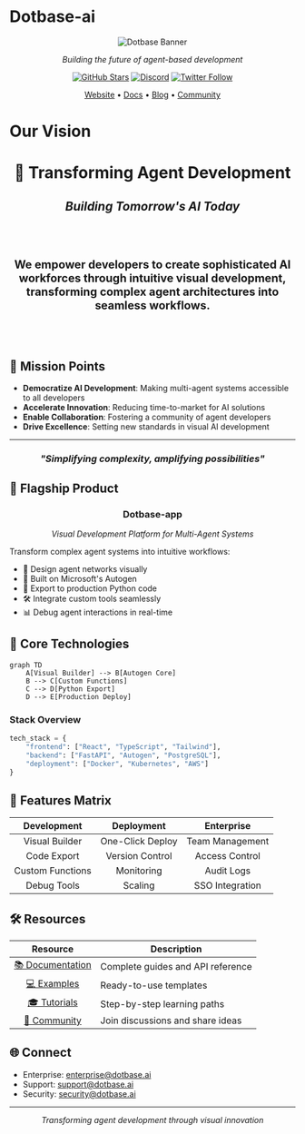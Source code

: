 # Dotbase-ai
<div align="center">

![Dotbase Banner]([/api/placeholder/800/200](https://i.imgur.com/UgGWBt5.png))

*Building the future of agent-based development*

[![GitHub Stars](https://img.shields.io/github/stars/dotbase?style=flat-square&logo=github)](https://github.com/dotbase)
[![Discord](https://img.shields.io/discord/XXXXXX?style=flat-square&logo=discord)](https://discord.gg/dotbase)
[![Twitter Follow](https://img.shields.io/twitter/follow/dotbaseai?style=flat-square&logo=twitter)](https://twitter.com/dotbase)

[Website](https://dotbase.ai) • [Docs](https://docs.dotbase.ai) • [Blog](https://blog.dotbase.ai) • [Community](https://community.dotbase.ai)

</div>

# Our Vision

<div align="center">

# 🎯 Transforming Agent Development

## *Building Tomorrow's AI Today*

</div>

<div align="center" style="font-size: 1.2em; padding: 2em 0;">

### We empower developers to create sophisticated AI workforces through intuitive visual development, transforming complex agent architectures into seamless workflows.

</div>

## 🚀 Mission Points

- **Democratize AI Development**: Making multi-agent systems accessible to all developers
- **Accelerate Innovation**: Reducing time-to-market for AI solutions
- **Enable Collaboration**: Fostering a community of agent developers
- **Drive Excellence**: Setting new standards in visual AI development

<div align="center">

---

### *"Simplifying complexity, amplifying possibilities"*

</div>

## 🎯 Flagship Product

<div align="center">

### Dotbase-app
*Visual Development Platform for Multi-Agent Systems*

</div>

Transform complex agent systems into intuitive workflows:

- 🎨 Design agent networks visually
- 🤖 Built on Microsoft's Autogen
- 🔄 Export to production Python code
- 🛠️ Integrate custom tools seamlessly
- 📊 Debug agent interactions in real-time

## 🚀 Core Technologies

```mermaid
graph TD
    A[Visual Builder] --> B[Autogen Core]
    B --> C[Custom Functions]
    C --> D[Python Export]
    D --> E[Production Deploy]
```

### Stack Overview
```python
tech_stack = {
    "frontend": ["React", "TypeScript", "Tailwind"],
    "backend": ["FastAPI", "Autogen", "PostgreSQL"],
    "deployment": ["Docker", "Kubernetes", "AWS"]
}
```

## 🌟 Features Matrix

| Development | Deployment | Enterprise |
|:----------:|:----------:|:----------:|
| Visual Builder | One-Click Deploy | Team Management |
| Code Export | Version Control | Access Control |
| Custom Functions | Monitoring | Audit Logs |
| Debug Tools | Scaling | SSO Integration |

## 🛠️ Resources

<div align="center">

| Resource | Description |
|:--------:|-------------|
| [📚 Documentation](https://docs.dotbase.ai) | Complete guides and API reference |
| [💻 Examples](https://github.com/dotbase/examples) | Ready-to-use templates |
| [🎓 Tutorials](https://learn.dotbase.ai) | Step-by-step learning paths |
| [👥 Community](https://community.dotbase.ai) | Join discussions and share ideas |

</div>

## 🌐 Connect

- Enterprise: enterprise@dotbase.ai
- Support: support@dotbase.ai
- Security: security@dotbase.ai

<div align="center">

---

*Transforming agent development through visual innovation*

</div>
